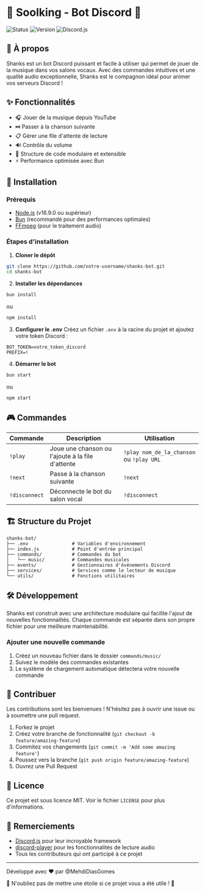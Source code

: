 # 🎸 Soolking - Bot Discord 🤖

![Status](https://img.shields.io/badge/status-actif-brightgreen)
![Version](https://img.shields.io/badge/version-1.0.0-blue)
![Discord.js](https://img.shields.io/badge/discord.js-v14-blueviolet)

## 📖 À propos

Shanks est un bot Discord puissant et facile à utiliser qui permet de jouer de la musique dans vos salons vocaux. Avec des commandes intuitives et une qualité audio exceptionnelle, Shanks est le compagnon idéal pour animer vos serveurs Discord !

## ✨ Fonctionnalités

- 🎧 Jouer de la musique depuis YouTube
- ⏭️ Passer à la chanson suivante
- 📋 Gérer une file d'attente de lecture
- 🔊 Contrôle du volume
- 🔄 Structure de code modulaire et extensible
- ⚡ Performance optimisée avec Bun

## 🚀 Installation

### Prérequis

- [Node.js](https://nodejs.org/) (v16.9.0 ou supérieur)
- [Bun](https://bun.sh/) (recommandé pour des performances optimales)
- [FFmpeg](https://ffmpeg.org/) (pour le traitement audio)

### Étapes d'installation

1. **Cloner le dépôt**
```bash
git clone https://github.com/votre-username/shanks-bot.git
cd shanks-bot
```

2. **Installer les dépendances**
```bash
bun install
```
ou
```bash
npm install
```

3. **Configurer le .env**
Créez un fichier `.env` à la racine du projet et ajoutez votre token Discord :
```
BOT_TOKEN=votre_token_discord
PREFIX=!
```

4. **Démarrer le bot**
```bash
bun start
```
ou
```bash
npm start
```

## 🎮 Commandes

| Commande | Description | Utilisation |
|----------|-------------|-------------|
| `!play` | Joue une chanson ou l'ajoute à la file d'attente | `!play nom_de_la_chanson` ou `!play URL` |
| `!next` | Passe à la chanson suivante | `!next` |
| `!disconnect` | Déconnecte le bot du salon vocal | `!disconnect` |

## 🏗️ Structure du Projet

```
shanks-bot/
├── .env                # Variables d'environnement
├── index.js            # Point d'entrée principal
├── commands/           # Commandes du bot
│   └── music/          # Commandes musicales
├── events/             # Gestionnaires d'événements Discord
├── services/           # Services comme le lecteur de musique
└── utils/              # Fonctions utilitaires
```

## 🛠️ Développement

Shanks est construit avec une architecture modulaire qui facilite l'ajout de nouvelles fonctionnalités. Chaque commande est séparée dans son propre fichier pour une meilleure maintenabilité.

### Ajouter une nouvelle commande

1. Créez un nouveau fichier dans le dossier `commands/music/`
2. Suivez le modèle des commandes existantes
3. Le système de chargement automatique détectera votre nouvelle commande

## 🤝 Contribuer

Les contributions sont les bienvenues ! N'hésitez pas à ouvrir une issue ou à soumettre une pull request.

1. Forkez le projet
2. Créez votre branche de fonctionnalité (`git checkout -b feature/amazing-feature`)
3. Commitez vos changements (`git commit -m 'Add some amazing feature'`)
4. Poussez vers la branche (`git push origin feature/amazing-feature`)
5. Ouvrez une Pull Request

## 📜 Licence

Ce projet est sous licence MIT. Voir le fichier `LICENSE` pour plus d'informations.

## 💖 Remerciements

- [Discord.js](https://discord.js.org/) pour leur incroyable framework
- [discord-player](https://discord-player.js.org/) pour les fonctionnalités de lecture audio
- Tous les contributeurs qui ont participé à ce projet

---

Développé avec ❤️ par @MehdiDiasGomes

🌟 N'oubliez pas de mettre une étoile si ce projet vous a été utile ! 🌟